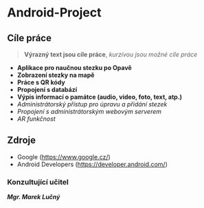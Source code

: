 # Android-Project
## Cíle práce
> **Výrazný text jsou cíle práce**, 
> *kurzívou jsou možné cíle práce*
- **Aplikace pro naučnou stezku po Opavě**
- **Zobrazení stezky na mapě**
- **Práce s QR kódy**
- **Propojení s databází**
- **Výpis informací o památce (audio, video, foto, text, atp.)**
- *Administrátorský přístup pro úpravu a přidání stezek*
- *Propojení s administrátorským webovým serverem*
- *AR funkčnost*
## Zdroje 
- Google (https://www.google.cz/)
- Android Developers (https://developer.android.com/)
### Konzultující učitel
**_Mgr. Marek Lučný_**
